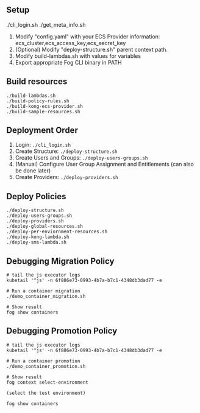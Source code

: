 ## Setup

./cli_login.sh
./get_meta_info.sh

1. Modify "config.yaml" with your ECS Provider information: ecs_cluster,ecs_access_key,ecs_secret_key
2. (Optional) Modify "deploy-structure.sh" parent context path.
3. Modify build-lambdas.sh with values for variables
4. Export appropriate Fog CLI binary in PATH

## Build resources
```
./build-lambdas.sh
./build-policy-rules.sh
./build-kong-ecs-provider.sh
./build-sample-resources.sh
```

## Deployment Order

1. Login: `./cli_login.sh`
2. Create Structure:  `./deploy-structure.sh`
3. Create Users and Groups: `./deploy-users-groups.sh`
4. (Manual) Configure User Group Assignment and Entitlements (can also be done later)
5. Create Providers: `./deploy-providers.sh`

## Deploy Policies
```
./deploy-structure.sh
./deploy-users-groups.sh
./deploy-providers.sh
./deploy-global-resources.sh
./deploy-per-enviornment-resources.sh
./deploy-kong-lambda.sh
./deploy-sms-lambda.sh
```

## Debugging Migration Policy

```
# tail the js executor logs
kubetail '^js' -n 6f886e73-0993-4b7a-b7c1-4348db3dad77 -e

# Run a container migration
./demo_container_migration.sh

# Show result
fog show containers
```


## Debugging Promotion Policy

```
# tail the js executor logs
kubetail '^js' -n 6f886e73-0993-4b7a-b7c1-4348db3dad77 -e

# Run a container promotion
./demo_container_promotion.sh

# Show result
fog context select-environment

(select the test environment)

fog show containers
```
